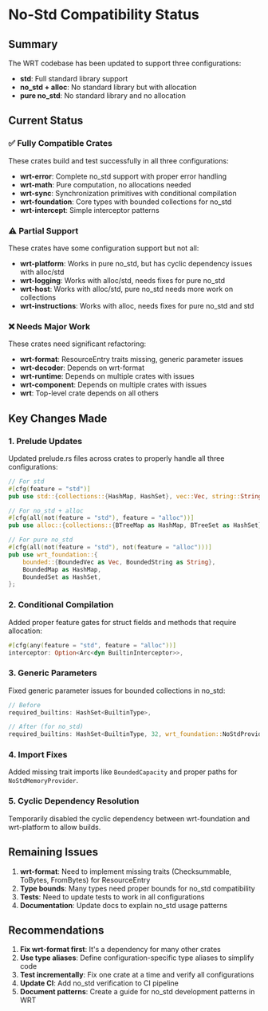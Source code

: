 # No-Std Compatibility Status

## Summary

The WRT codebase has been updated to support three configurations:
- **std**: Full standard library support
- **no_std + alloc**: No standard library but with allocation
- **pure no_std**: No standard library and no allocation

## Current Status

### ✅ Fully Compatible Crates

These crates build and test successfully in all three configurations:

- **wrt-error**: Complete no_std support with proper error handling
- **wrt-math**: Pure computation, no allocations needed
- **wrt-sync**: Synchronization primitives with conditional compilation
- **wrt-foundation**: Core types with bounded collections for no_std
- **wrt-intercept**: Simple interceptor patterns

### ⚠️ Partial Support

These crates have some configuration support but not all:

- **wrt-platform**: Works in pure no_std, but has cyclic dependency issues with alloc/std
- **wrt-logging**: Works with alloc/std, needs fixes for pure no_std
- **wrt-host**: Works with alloc/std, pure no_std needs more work on collections
- **wrt-instructions**: Works with alloc, needs fixes for pure no_std and std

### ❌ Needs Major Work

These crates need significant refactoring:

- **wrt-format**: ResourceEntry traits missing, generic parameter issues
- **wrt-decoder**: Depends on wrt-format
- **wrt-runtime**: Depends on multiple crates with issues
- **wrt-component**: Depends on multiple crates with issues
- **wrt**: Top-level crate depends on all others

## Key Changes Made

### 1. Prelude Updates

Updated prelude.rs files across crates to properly handle all three configurations:

```rust
// For std
#[cfg(feature = "std")]
pub use std::{collections::{HashMap, HashSet}, vec::Vec, string::String};

// For no_std + alloc
#[cfg(all(not(feature = "std"), feature = "alloc"))]
pub use alloc::{collections::{BTreeMap as HashMap, BTreeSet as HashSet}, vec::Vec, string::String};

// For pure no_std
#[cfg(all(not(feature = "std"), not(feature = "alloc")))]
pub use wrt_foundation::{
    bounded::{BoundedVec as Vec, BoundedString as String},
    BoundedMap as HashMap,
    BoundedSet as HashSet,
};
```

### 2. Conditional Compilation

Added proper feature gates for struct fields and methods that require allocation:

```rust
#[cfg(any(feature = "std", feature = "alloc"))]
interceptor: Option<Arc<dyn BuiltinInterceptor>>,
```

### 3. Generic Parameters

Fixed generic parameter issues for bounded collections in no_std:

```rust
// Before
required_builtins: HashSet<BuiltinType>,

// After (for no_std)
required_builtins: HashSet<BuiltinType, 32, wrt_foundation::NoStdProvider<1024>>,
```

### 4. Import Fixes

Added missing trait imports like `BoundedCapacity` and proper paths for `NoStdMemoryProvider`.

### 5. Cyclic Dependency Resolution

Temporarily disabled the cyclic dependency between wrt-foundation and wrt-platform to allow builds.

## Remaining Issues

1. **wrt-format**: Need to implement missing traits (Checksummable, ToBytes, FromBytes) for ResourceEntry
2. **Type bounds**: Many types need proper bounds for no_std compatibility
3. **Tests**: Need to update tests to work in all configurations
4. **Documentation**: Update docs to explain no_std usage patterns

## Recommendations

1. **Fix wrt-format first**: It's a dependency for many other crates
2. **Use type aliases**: Define configuration-specific type aliases to simplify code
3. **Test incrementally**: Fix one crate at a time and verify all configurations
4. **Update CI**: Add no_std verification to CI pipeline
5. **Document patterns**: Create a guide for no_std development patterns in WRT
